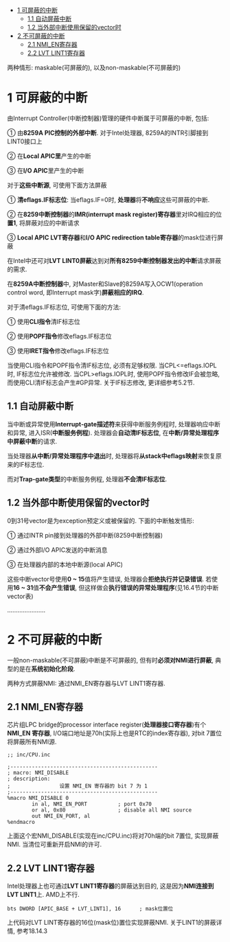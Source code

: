 
<!-- @import "[TOC]" {cmd="toc" depthFrom=1 depthTo=6 orderedList=false} -->

<!-- code_chunk_output -->

- [1 可屏蔽的中断](#1-可屏蔽的中断)
  - [1.1 自动屏蔽中断](#11-自动屏蔽中断)
  - [1.2 当外部中断使用保留的vector时](#12-当外部中断使用保留的vector时)
- [2 不可屏蔽的中断](#2-不可屏蔽的中断)
  - [2.1 NMI_EN寄存器](#21-nmi_en寄存器)
  - [2.2 LVT LINT1寄存器](#22-lvt-lint1寄存器)

<!-- /code_chunk_output -->

两种情形: maskable(可屏蔽的), 以及non-maskable(不可屏蔽的)

# 1 可屏蔽的中断

由Interrupt Controller(中断控制器)管理的硬件中断属于可屏蔽的中断, 包括:

① 由**8259A PIC控制的外部中断**. 对于Intel处理器, 8259A的INTR引脚接到LINT0接口上

② 在**Local APIC里**产生的中断

③ 在**I/O APIC**里产生的中断

对于**这些中断源**, 可使用下面方法屏蔽

① **清eflags.IF标志位**: 当eflags.IF=0时, **处理器**将**不响应**这些可屏蔽的中断.

② 在**8259中断控制器**的**IMR(interrupt mask register)寄存器**里对IRQ相应的位**置1**, 将屏蔽对应的中断请求

③ **Local APIC LVT寄存器**和**I/O APIC redirection table寄存器**的mask位进行屏蔽

在Intel中还可对**LVT LINT0屏蔽**达到对**所有8259中断控制器发出的中断**请求屏蔽的需求.

在**8259A中断控制器**中, 对Master和Slave的8259A写入OCW1(operation control word, 即Interrupt mask字)**屏蔽相应的IRQ**.

对于清eflags.IF标志位, 可使用下面的方法:

① 使用**CLI指令**清IF标志位

② 使用**POPF指令**修改eflags.IF标志位

③ 使用**IRET指令**修改eflags.IF标志位

当使用CLI指令和POPF指令清IF标志位, 必须有足够权限. 当CPL<=eflags.IOPL时, IF标志位允许被修改. 当CPL>eflags.IOPL时, 使用POPF指令修改IF会被忽略, 而使用CLI清IF标志会产生\#GP异常. 关于IF标志修改, 更详细参考5.2节.

## 1.1 自动屏蔽中断

当中断或异常使用**Interrupt\-gate描述符**来获得中断服务例程时, 处理器响应中断和异常, 进入ISR(**中断服务例程**). 处理器会**自动清IF标志位**, 在**中断/异常处理程序中屏蔽中断**的请求.

当处理器**从中断/异常处理程序中退出**时, 处理器将**从stack中eflags映射**来恢复原来的IF标志位. 

而对**Trap\-gate类型**的中断服务例程, 处理器**不会清IF标志位**.

## 1.2 当外部中断使用保留的vector时

0到31号vector是为exception预定义或被保留的. 下面的中断触发情形:

① 通过INTR pin接到处理器的外部中断(8259中断控制器)

② 通过外部I/O APIC发送的中断消息

③ 在处理器内部的本地中断源(local APIC)

这些中断vector号使用**0 \~ 15**值将产生错误, 处理器会**拒绝执行并记录错误**. 若使用**16 \~ 31**值**不会产生错误**, 但这样做会**执行错误的异常处理程序**(见16.4节的中断vector表)

......................

# 2 不可屏蔽的中断

一般non\-maskable(不可屏蔽)中断是不可屏蔽的, 但有时**必须对NMI进行屏蔽**, 典型的是在**系统初始化阶段**.

两种方式屏蔽NMI: 通过NMI\_EN寄存器与LVT LINT1寄存器.

## 2.1 NMI_EN寄存器

芯片组LPC bridge的processor interface register(**处理器接口寄存器**)有个 **NMI\_EN 寄存器**, I/O端口地址是70h(实际上也是RTC的index寄存器), 对bit 7置位将屏蔽所有NMI源.

```x86asm
;; inc/CPU.inc

;------------------------------------------------
; macro: NMI_DISABLE
; description:
;                设置 NMI_EN 寄存器的 bit 7 为 1
;------------------------------------------------
%macro NMI_DISABLE 0
        in al, NMI_EN_PORT          ; port 0x70
        or al, 0x80                 ; disable all NMI source
        out NMI_EN_PORT, al
%endmacro
```

上面这个宏NMI\_DISABLE(实现在inc/CPU.inc)将对70h端的bit 7置位, 实现屏蔽NMI. 当清位可重新开启NMI的许可.

## 2.2 LVT LINT1寄存器

Intel处理器上也可通过**LVT LINT1寄存器**的屏蔽达到目的, 这是因为**NMI连接到LVT LINT1**上. AMD上不行.

```x86asm
bts DWORD [APIC_BASE + LVT_LINT1], 16      ; mask位置位
```

上代码对LVT LINT寄存器的16位(mask位)置位实现屏蔽NMI. 关于LINT1的屏蔽详情, 参考18.14.3